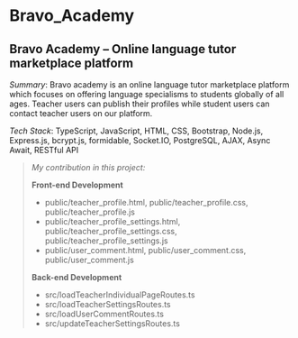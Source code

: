 # Bravo_Academy

## Bravo Academy – Online language tutor marketplace platform

*Summary*:	Bravo academy is an online language tutor marketplace platform which focuses on offering language specialisms to students globally of all ages. Teacher users can publish their profiles while student users can contact teacher users on our platform.

*Tech Stack*:	TypeScript, JavaScript, HTML, CSS, Bootstrap, Node.js, Express.js, bcrypt.js, formidable, Socket.IO, PostgreSQL, AJAX, Async Await, RESTful API

> *My contribution in this project:*
>     
> **Front-end Development**
>- public/teacher_profile.html, public/teacher_profile.css, public/teacher_profile.js
>- public/teacher_profile_settings.html, public/teacher_profile_settings.css, public/teacher_profile_settings.js
>- public/user_comment.html, public/user_comment.css, public/user_comment.js  
>
>  **Back-end Development**
>- src/loadTeacherIndividualPageRoutes.ts
>- src/loadTeacherSettingsRoutes.ts
>- src/loadUserCommentRoutes.ts
>- src/updateTeacherSettingsRoutes.ts
